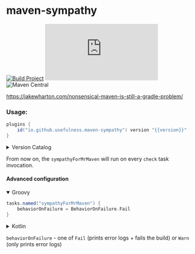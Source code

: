 # maven-sympathy

[![Build Project](https://github.com/usefulness/maven-sympathy/actions/workflows/default.yml/badge.svg?branch=master&event=push)](https://github.com/usefulness/maven-sympathy/actions/workflows/default.yml)
[![Latest Version](https://img.shields.io/maven-metadata/v/https/plugins.gradle.org/m2/io/github/usefulness/maven-sympathy/maven-metadata.xml?label=gradle)](https://plugins.gradle.org/plugin/io.github.usefulness.maven-sympathy)
![Maven Central](https://img.shields.io/maven-central/v/io.github.usefulness/maven-sympathy)

https://jakewharton.com/nonsensical-maven-is-still-a-gradle-problem/


### Usage:
```groovy
plugins {
    id("io.github.usefulness.maven-sympathy") version "{{version}}"
}
```

<details>
<summary>Version Catalog</summary>

```toml
usefulness-maven-sympathy = { id = "io.github.usefulness.maven-sympathy", version = "{{version}}" }
```
</details>

From now on, the `sympathyForMrMaven` will run on every `check` task invocation. 

#### Advanced configuration
<details open>
<summary>Groovy</summary>

```groovy
tasks.named("sympathyForMrMaven") {
    behaviorOnFailure = BehaviorOnFailure.Fail
}
```
</details>

<details>
<summary>Kotlin</summary>

```kotlin
tasks.named<io.github.usefulness.mavensympathy.SympathyForMrMavenTask>("sympathyForMrMaven") {
    behaviorOnFailure = BehaviorOnFailure.Fail
}
```
</details>

`behaviorOnFailure` - one of `Fail` (prints error logs + fails the build) or `Warn` (only prints error logs)  
